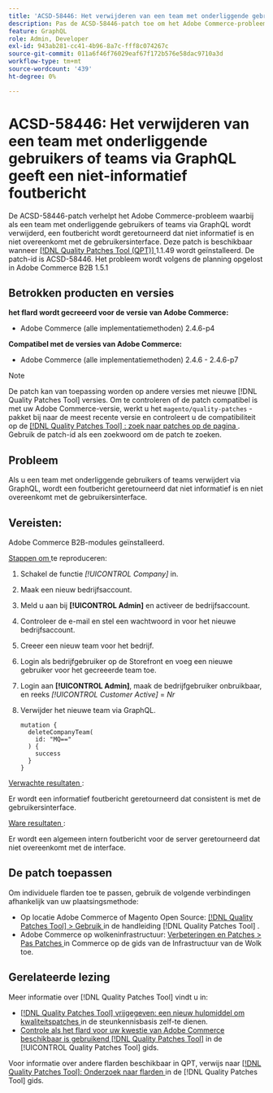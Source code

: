 ```yaml
---
title: 'ACSD-58446: Het verwijderen van een team met onderliggende gebruikers of teams via GraphQL geeft een niet-informatief foutbericht'
description: Pas de ACSD-58446-patch toe om het Adobe Commerce-probleem te verhelpen, waarbij het verwijderen van een team met onderliggende gebruikers of teams via GraphQL een niet-informatief foutbericht retourneert dat niet overeenkomt met de gebruikersinterface.
feature: GraphQL
role: Admin, Developer
exl-id: 943ab281-cc41-4b96-8a7c-fff8c074267c
source-git-commit: 011a6f46f76029eaf67f172b576e58dac9710a3d
workflow-type: tm+mt
source-wordcount: '439'
ht-degree: 0%

---
```


# ACSD-58446: Het verwijderen van een team met onderliggende gebruikers of teams via GraphQL geeft een niet-informatief foutbericht

De ACSD-58446-patch verhelpt het Adobe Commerce-probleem waarbij als een team met onderliggende gebruikers of teams via GraphQL wordt verwijderd, een foutbericht wordt geretourneerd dat niet informatief is en niet overeenkomt met de gebruikersinterface. Deze patch is beschikbaar wanneer [[!DNL Quality Patches Tool (QPT)] ](https://experienceleague.adobe.com/en/docs/commerce-operations/tools/quality-patches-tool/quality-patches-tool-to-self-serve-quality-patches) 1.1.49 wordt geïnstalleerd. De patch-id is ACSD-58446. Het probleem wordt volgens de planning opgelost in Adobe Commerce B2B 1.5.1

## Betrokken producten en versies

**het flard wordt gecreeerd voor de versie van Adobe Commerce:**

* Adobe Commerce (alle implementatiemethoden) 2.4.6-p4

**Compatibel met de versies van Adobe Commerce:**

* Adobe Commerce (alle implementatiemethoden) 2.4.6 - 2.4.6-p7

>[!NOTE]
>
>De patch kan van toepassing worden op andere versies met nieuwe [!DNL Quality Patches Tool] versies. Om te controleren of de patch compatibel is met uw Adobe Commerce-versie, werkt u het `magento/quality-patches` -pakket bij naar de meest recente versie en controleert u de compatibiliteit op de [[!DNL Quality Patches Tool] : zoek naar patches op de pagina ](https://experienceleague.adobe.com/tools/commerce-quality-patches/index.html) . Gebruik de patch-id als een zoekwoord om de patch te zoeken.

## Probleem

Als u een team met onderliggende gebruikers of teams verwijdert via GraphQL, wordt een foutbericht geretourneerd dat niet informatief is en niet overeenkomt met de gebruikersinterface.

## Vereisten:

Adobe Commerce B2B-modules geïnstalleerd.

<u> Stappen om </u> te reproduceren:

1. Schakel de functie *[!UICONTROL Company]* in.
1. Maak een nieuw bedrijfsaccount.
1. Meld u aan bij **[!UICONTROL Admin]** en activeer de bedrijfsaccount.
1. Controleer de e-mail en stel een wachtwoord in voor het nieuwe bedrijfsaccount.
1. Creeer een nieuw team voor het bedrijf.
1. Login als bedrijfgebruiker op de Storefront en voeg een nieuwe gebruiker voor het gecreeerde team toe.
1. Login aan **[!UICONTROL Admin]**, maak de bedrijfgebruiker onbruikbaar, en reeks *[!UICONTROL Customer Active]* = *Nr*
1. Verwijder het nieuwe team via GraphQL.

   ```
   mutation {
     deleteCompanyTeam(
       id: "MQ=="
     ) {
       success
     }
   }
   ```

<u> Verwachte resultaten </u>:

Er wordt een informatief foutbericht geretourneerd dat consistent is met de gebruikersinterface.

<u> Ware resultaten </u>:

Er wordt een algemeen intern foutbericht voor de server geretourneerd dat niet overeenkomt met de interface.

## De patch toepassen

Om individuele flarden toe te passen, gebruik de volgende verbindingen afhankelijk van uw plaatsingsmethode:

* Op locatie Adobe Commerce of Magento Open Source: [[!DNL Quality Patches Tool] > Gebruik ](/help/tools/quality-patches-tool/usage.md) in de handleiding [!DNL Quality Patches Tool] .
* Adobe Commerce op wolkeninfrastructuur: [ Verbeteringen en Patches > Pas Patches ](https://experienceleague.adobe.com/docs/commerce-cloud-service/user-guide/develop/upgrade/apply-patches.html) in Commerce op de gids van de Infrastructuur van de Wolk toe.

## Gerelateerde lezing

Meer informatie over [!DNL Quality Patches Tool] vindt u in:

* [[!DNL Quality Patches Tool]  vrijgegeven: een nieuw hulpmiddel om kwaliteitspatches ](https://experienceleague.adobe.com/en/docs/commerce-operations/tools/quality-patches-tool/quality-patches-tool-to-self-serve-quality-patches) in de steunkennisbasis zelf-te dienen.
* [ Controle als het flard voor uw kwestie van Adobe Commerce beschikbaar is gebruikend  [!DNL Quality Patches Tool]](/help/tools/quality-patches-tool/patches-available-in-qpt/check-patch-for-magento-issue-with-magento-quality-patches.md) in de [!UICONTROL Quality Patches Tool] gids.


Voor informatie over andere flarden beschikbaar in QPT, verwijs naar [[!DNL Quality Patches Tool]: Onderzoek naar flarden ](https://experienceleague.adobe.com/tools/commerce-quality-patches/index.html) in de [!DNL Quality Patches Tool] gids.
